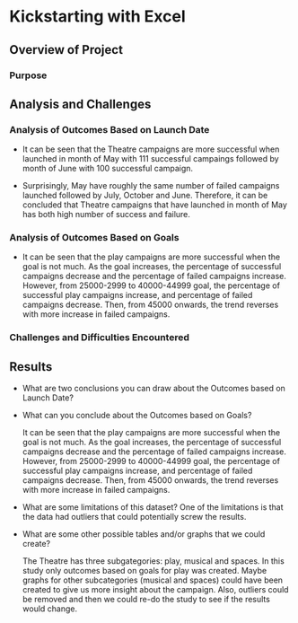 # Kickstarting with Excel

## Overview of Project

### Purpose

## Analysis and Challenges

### Analysis of Outcomes Based on Launch Date
- It can be seen that the Theatre campaigns are more successful when launched in month of May with 111 successful campaings 
	followed by month of June with 100 successful campaign. 
	
- Surprisingly, May have roughly the same number of failed campaigns launched followed by July, October and June. Therefore,
	it can be concluded that Theatre campaigns that have launched in month of May has both high number of success and failure. 
	
### Analysis of Outcomes Based on Goals
- It can be seen that the play campaigns are more successful when the goal is not much. As the goal increases, the percentage of successful campaigns decrease and the percentage of failed campaigns increase. However, from 25000-2999 to 40000-44999 goal, the percentage of successful play campaigns increase, and percentage of failed campaigns decrease. Then, from 45000 onwards, the trend reverses with more increase in failed campaigns.

### Challenges and Difficulties Encountered

## Results

- What are two conclusions you can draw about the Outcomes based on Launch Date?

	

- What can you conclude about the Outcomes based on Goals?

	It can be seen that the play campaigns are more successful when the goal is not much. As the goal increases, the percentage of 
	successful campaigns decrease and the percentage of failed campaigns increase.
	However, from 25000-2999 to 40000-44999 goal, the percentage of successful play campaigns increase, and percentage of failed 
	campaigns decrease. Then, from 45000 onwards, the trend reverses with more increase in failed campaigns.	

- What are some limitations of this dataset?
	One of the limitations is that the data had outliers that could potentially screw the results. 
	
- What are some other possible tables and/or graphs that we could create?

	The Theatre has three subgategories: play, musical and spaces. In this study only outcomes based on goals for play was created. 
	Maybe graphs for other subcategories (musical and spaces) could have been created to give us more insight about the campaign. 
	Also, outliers could be removed and then we could re-do the study to see if the results would change. 
